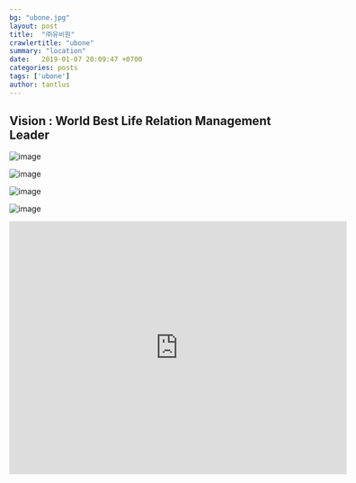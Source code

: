 ```yaml
---
bg: "ubone.jpg"
layout: post
title:  "㈜유비원"
crawlertitle: "ubone"
summary: "location"
date:   2019-01-07 20:09:47 +0700
categories: posts
tags: ['ubone']
author: tantlus
---
```



## Vision : World Best Life Relation Management Leader



  ![image](https://user-images.githubusercontent.com/36956794/50771451-094b3f00-12ce-11e9-9e45-6510e9473af1.png)

  ![image](https://user-images.githubusercontent.com/36956794/50771478-1c5e0f00-12ce-11e9-8bd2-baf0c3f362c0.png)

  ![image](https://user-images.githubusercontent.com/36956794/50771516-31d33900-12ce-11e9-9ae6-099b8020299f.png)

  ![image](https://user-images.githubusercontent.com/36956794/50771528-3bf53780-12ce-11e9-9fe4-87707a7d4a60.png)



<iframe src="https://www.google.com/maps/embed?pb=!1m14!1m8!1m3!1d1582.7981478084969!2d127.12045800000001!3d37.493852!3m2!1i1024!2i768!4f13.1!3m3!1m2!1s0x0%3A0x7242f28993f4f7f3!2zKOyjvCnsnKDruYTsm5A!5e0!3m2!1sko!2skr!4v1546866875602" width="600" height="450" frameborder="0" style="border:0" allowfullscreen></iframe>
